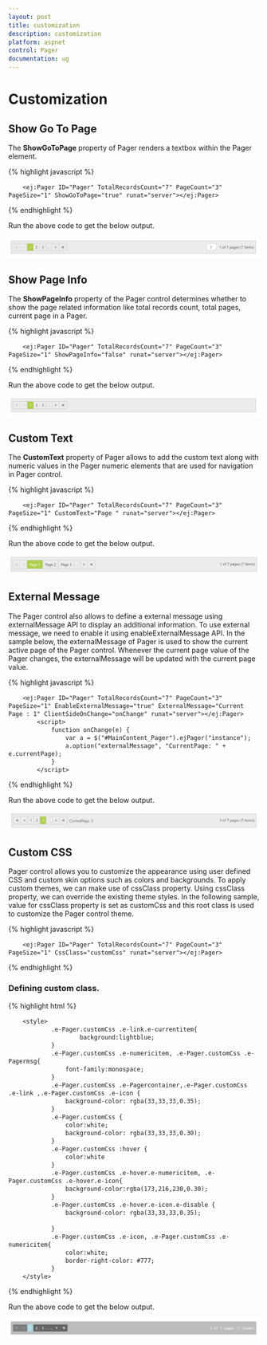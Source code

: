 ```yaml
---
layout: post
title: customization
description: customization
platform: aspnet
control: Pager
documentation: ug
---
```


# Customization

## Show Go To Page

The **ShowGoToPage** property of Pager renders a textbox within the Pager element.

{% highlight javascript %}

        <ej:Pager ID="Pager" TotalRecordsCount="7" PageCount="3" PageSize="1" ShowGoToPage="true" runat="server"></ej:Pager>
     
{% endhighlight %}

Run the above code to get the below output.

![pager](customization_images\showGoToPage.png)
        
## Show Page Info

The **ShowPageInfo** property of the Pager control determines whether to show the page related information like total records count, total pages, current page in a Pager.


{% highlight javascript %}

        <ej:Pager ID="Pager" TotalRecordsCount="7" PageCount="3" PageSize="1" ShowPageInfo="false" runat="server"></ej:Pager> 

{% endhighlight %}

Run the above code to get the below output.

![pager](customization_images\pageInfo.png)

## Custom Text

The **CustomText** property of Pager allows to add the custom text along with numeric values in the Pager numeric elements that are used for navigation in Pager control. 

{% highlight javascript %}

        <ej:Pager ID="Pager" TotalRecordsCount="7" PageCount="3" PageSize="1" CustomText="Page " runat="server"></ej:Pager>

{% endhighlight %}

Run the above code to get the below output.

![pager](customization_images\customText.png)

## External Message

The Pager control also allows to define a external message using externalMessage API to display an additional information. To use external message, we need to enable it using enableExternalMessage API. In the sample below, the externalMessage of Pager is used to show the current active page of the Pager control. Whenever the current page value of the Pager changes, the externalMessage will be updated with the current page value.


{% highlight javascript %}

        <ej:Pager ID="Pager" TotalRecordsCount="7" PageCount="3" PageSize="1" EnableExternalMessage="true" ExternalMessage="Current Page : 1" ClientSideOnChange="onChange" runat="server"></ej:Pager>
            <script>
                function onChange(e) {
                    var a = $("#MainContent_Pager").ejPager("instance");
                    a.option("externalMessage", "CurrentPage: " + e.currentPage);
                }
            </script>

{% endhighlight %}

Run the above code to get the below output.

![pager](customization_images\externalMessage.png)

## Custom CSS

Pager control allows you to customize the appearance using user defined CSS and custom skin options such as colors and backgrounds. To apply custom themes, we can make use of cssClass property. Using cssClass property, we can override the existing theme styles. In the following sample, value for cssClass property is set as customCss and this root class is used to customize the Pager control theme.


{% highlight javascript %}

        <ej:Pager ID="Pager" TotalRecordsCount="7" PageCount="3" PageSize="1" CssClass="customCss" runat="server"></ej:Pager>

{% endhighlight %}

### Defining custom class.

{% highlight html %}

        <style>
                .e-Pager.customCss .e-link.e-currentitem{
                        background:lightblue;
                }
                .e-Pager.customCss .e-numericitem, .e-Pager.customCss .e-Pagermsg{
                    font-family:monospace;
                }
                .e-Pager.customCss .e-Pagercontainer,.e-Pager.customCss .e-link ,.e-Pager.customCss .e-icon {
                    background-color: rgba(33,33,33,0.35);
                }
                .e-Pager.customCss {
                    color:white;
                    background-color: rgba(33,33,33,0.30);
                }
                .e-Pager.customCss :hover {
                    color:white
                }
                .e-Pager.customCss .e-hover.e-numericitem, .e-Pager.customCss .e-hover.e-icon{
                    background-color:rgba(173,216,230,0.30);
                }
                .e-Pager.customCss .e-hover.e-icon.e-disable {
                    background-color: rgba(33,33,33,0.35);
                
                }
                .e-Pager.customCss .e-icon, .e-Pager.customCss .e-numericitem{
                    color:white;
                    border-right-color: #777;
                }
        </style>

{% endhighlight %}

Run the above code to get the below output.

![pager](customization_images\cssClass.png)


